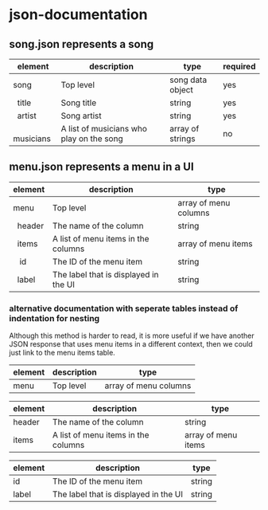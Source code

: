 # json-documentation

## song.json represents a song

| element         | description                             | type           | required|
|-----------------|-----------------------------------------|----------------|---------|
|song             |Top level                                |song data object|yes      |
|&nbsp; title     |Song title                               |string          |yes      |
|&nbsp; artist    |Song artist                              |string          |yes      |
|&nbsp; musicians |A list of musicians who play on the song |array of strings|no       |

## menu.json represents a menu in a UI

| element         | description                             | type                |
|-----------------|-----------------------------------------|---------------------|
|menu             |Top level                                |array of menu columns|
|&nbsp; header    |The name of the column                   |string               |
|&nbsp; items     |A list of menu items in the columns      |array of menu items  |
|&nbsp;&nbsp; id  |The ID of the menu item                  |string               |
|&nbsp;&nbsp;label|The label that is displayed in the UI    |string               |

### alternative documentation with seperate tables instead of indentation for nesting
Although this method is harder to read, it is more useful if we have another JSON response that uses menu items in a different context, then we could just link to the menu items table.

| element         | description                             | type                |
|-----------------|-----------------------------------------|---------------------|
|menu             |Top level                                |array of menu columns|

| element         | description                             | type                |
|-----------------|-----------------------------------------|---------------------|
| header          |The name of the column                   |string               |
| items           |A list of menu items in the columns      |array of menu items  |

| element| description                             | type                |
|--------|-----------------------------------------|---------------------|
| id     |The ID of the menu item                  |string               |
| label  |The label that is displayed in the UI    |string               |

